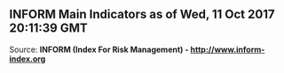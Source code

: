 ## INFORM Main Indicators as of Wed, 11 Oct 2017 20:11:39 GMT

Source: **INFORM (Index For Risk Management) - http://www.inform-index.org**